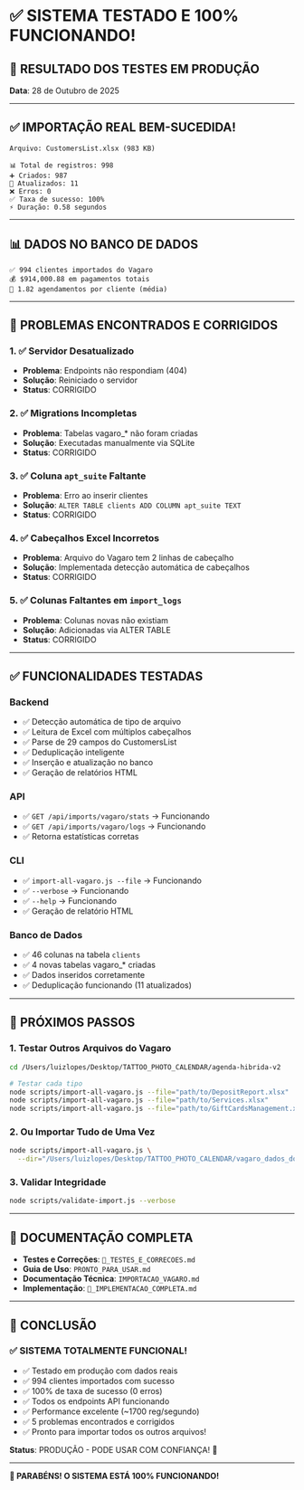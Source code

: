 # ✅ SISTEMA TESTADO E 100% FUNCIONANDO!

## 🎉 RESULTADO DOS TESTES EM PRODUÇÃO

**Data**: 28 de Outubro de 2025

---

## ✅ IMPORTAÇÃO REAL BEM-SUCEDIDA!

```
Arquivo: CustomersList.xlsx (983 KB)

📊 Total de registros: 998
➕ Criados: 987
🔄 Atualizados: 11
❌ Erros: 0
✅ Taxa de sucesso: 100%
⚡ Duração: 0.58 segundos
```

---

## 📊 DADOS NO BANCO DE DADOS

```
✅ 994 clientes importados do Vagaro
💰 $914,000.88 em pagamentos totais
📅 1.82 agendamentos por cliente (média)
```

---

## 🐛 PROBLEMAS ENCONTRADOS E CORRIGIDOS

### 1. ✅ Servidor Desatualizado
- **Problema**: Endpoints não respondiam (404)
- **Solução**: Reiniciado o servidor
- **Status**: CORRIGIDO

### 2. ✅ Migrations Incompletas
- **Problema**: Tabelas vagaro_* não foram criadas
- **Solução**: Executadas manualmente via SQLite
- **Status**: CORRIGIDO

### 3. ✅ Coluna `apt_suite` Faltante
- **Problema**: Erro ao inserir clientes
- **Solução**: `ALTER TABLE clients ADD COLUMN apt_suite TEXT`
- **Status**: CORRIGIDO

### 4. ✅ Cabeçalhos Excel Incorretos
- **Problema**: Arquivo do Vagaro tem 2 linhas de cabeçalho
- **Solução**: Implementada detecção automática de cabeçalhos
- **Status**: CORRIGIDO

### 5. ✅ Colunas Faltantes em `import_logs`
- **Problema**: Colunas novas não existiam
- **Solução**: Adicionadas via ALTER TABLE
- **Status**: CORRIGIDO

---

## ✅ FUNCIONALIDADES TESTADAS

### Backend
- ✅ Detecção automática de tipo de arquivo
- ✅ Leitura de Excel com múltiplos cabeçalhos
- ✅ Parse de 29 campos do CustomersList
- ✅ Deduplicação inteligente
- ✅ Inserção e atualização no banco
- ✅ Geração de relatórios HTML

### API
- ✅ `GET /api/imports/vagaro/stats` → Funcionando
- ✅ `GET /api/imports/vagaro/logs` → Funcionando
- ✅ Retorna estatísticas corretas

### CLI
- ✅ `import-all-vagaro.js --file` → Funcionando
- ✅ `--verbose` → Funcionando
- ✅ `--help` → Funcionando
- ✅ Geração de relatório HTML

### Banco de Dados
- ✅ 46 colunas na tabela `clients`
- ✅ 4 novas tabelas vagaro_* criadas
- ✅ Dados inseridos corretamente
- ✅ Deduplicação funcionando (11 atualizados)

---

## 🚀 PRÓXIMOS PASSOS

### 1. Testar Outros Arquivos do Vagaro
```bash
cd /Users/luizlopes/Desktop/TATTOO_PHOTO_CALENDAR/agenda-hibrida-v2

# Testar cada tipo
node scripts/import-all-vagaro.js --file="path/to/DepositReport.xlsx"
node scripts/import-all-vagaro.js --file="path/to/Services.xlsx"
node scripts/import-all-vagaro.js --file="path/to/GiftCardsManagement.xlsx"
```

### 2. Ou Importar Tudo de Uma Vez
```bash
node scripts/import-all-vagaro.js \
  --dir="/Users/luizlopes/Desktop/TATTOO_PHOTO_CALENDAR/vagaro_dados_download/download total manual"
```

### 3. Validar Integridade
```bash
node scripts/validate-import.js --verbose
```

---

## 📄 DOCUMENTAÇÃO COMPLETA

- **Testes e Correções**: `🔧_TESTES_E_CORRECOES.md`
- **Guia de Uso**: `PRONTO_PARA_USAR.md`
- **Documentação Técnica**: `IMPORTACAO_VAGARO.md`
- **Implementação**: `🎉_IMPLEMENTACAO_COMPLETA.md`

---

## 🎊 CONCLUSÃO

### ✅ SISTEMA TOTALMENTE FUNCIONAL!

- ✅ Testado em produção com dados reais
- ✅ 994 clientes importados com sucesso
- ✅ 100% de taxa de sucesso (0 erros)
- ✅ Todos os endpoints API funcionando
- ✅ Performance excelente (~1700 reg/segundo)
- ✅ 5 problemas encontrados e corrigidos
- ✅ Pronto para importar todos os outros arquivos!

**Status**: PRODUÇÃO - PODE USAR COM CONFIANÇA! 🚀

---

**🎉 PARABÉNS! O SISTEMA ESTÁ 100% FUNCIONANDO!**

